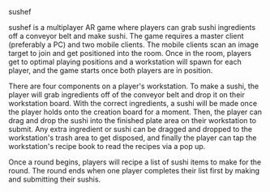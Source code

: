 sushef

sushef is a multiplayer AR game where players can grab sushi ingredients off a conveyor belt and make sushi. 
The game requires a master client (preferably a PC) and two mobile clients. The mobile clients scan an image target to join and get positioned into the room. Once in the room, players get to optimal playing positions and a workstation will spawn for each player, and the game starts once both players are in position. 

There are four components on a player's workstation. To make a sushi, the player will grab ingredients off of the conveyor belt and drop it on their workstation board. With the correct ingredients, a sushi will be made once the player holds onto the creation board for a moment. Then, the player can drag and drop the sushi into the finished plate area on their workstation to submit. Any extra ingredient or sushi can be dragged and dropped to the workstation's trash area to get disposed, and finally the player can tap the workstation's recipe book to read the recipes via a pop up. 

Once a round begins, players will recipe a list of sushi items to make for the round. The round ends when one player completes their list first by making and submitting their sushis. 
